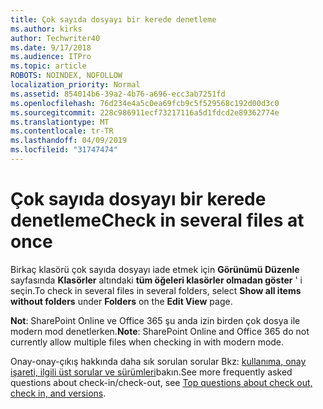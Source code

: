 ```yaml
---
title: Çok sayıda dosyayı bir kerede denetleme
ms.author: kirks
author: Techwriter40
ms.date: 9/17/2018
ms.audience: ITPro
ms.topic: article
ROBOTS: NOINDEX, NOFOLLOW
localization_priority: Normal
ms.assetid: 854014b6-39a2-4b76-a696-ecc3ab7251fd
ms.openlocfilehash: 76d234e4a5c0ea69fcb9c5f529568c192d00d3c0
ms.sourcegitcommit: 228c986911ecf73217116a5d1fdcd2e89362774e
ms.translationtype: MT
ms.contentlocale: tr-TR
ms.lasthandoff: 04/09/2019
ms.locfileid: "31747474"
---
```

# <a name="check-in-several-files-at-once"></a><span data-ttu-id="7d31f-102">Çok sayıda dosyayı bir kerede denetleme</span><span class="sxs-lookup"><span data-stu-id="7d31f-102">Check in several files at once</span></span>

<span data-ttu-id="7d31f-103">Birkaç klasörü çok sayıda dosyayı iade etmek için **Görünümü Düzenle** sayfasında **Klasörler** altındaki **tüm öğeleri klasörler olmadan göster** ' i seçin.</span><span class="sxs-lookup"><span data-stu-id="7d31f-103">To check in several files in several folders, select **Show all items without folders** under **Folders** on the **Edit View** page.</span></span> 
  
 <span data-ttu-id="7d31f-104">**Not**: SharePoint Online ve Office 365 şu anda izin birden çok dosya ile modern mod denetlerken.</span><span class="sxs-lookup"><span data-stu-id="7d31f-104">**Note**: SharePoint Online and Office 365 do not currently allow multiple files when checking in with modern mode.</span></span> 
  
<span data-ttu-id="7d31f-105">Onay-onay-çıkış hakkında daha sık sorulan sorular Bkz: [kullanıma, onay işareti, ilgili üst sorular ve sürümleri](https://go.microsoft.com/fwlink/?linkid=2018786)bakın.</span><span class="sxs-lookup"><span data-stu-id="7d31f-105">See more frequently asked questions about check-in/check-out, see [Top questions about check out, check in, and versions](https://go.microsoft.com/fwlink/?linkid=2018786).</span></span>
  

